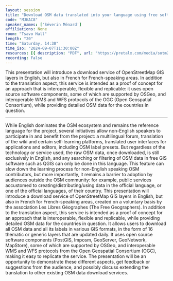 ```yaml
---
layout: session
title: "Download OSM data translated into your language using free software components and standard protocols"
code: "MJKAC8"
speaker_names: ['Séverin Ménard']
affiliations: None
room: "Tsavo Hall"
length: "20"
time: "Saturday, 14:30"
time_iso: "2024-09-07T11:30:00Z"
resources: [{ description: "PDF", url: "https://pretalx.com/media/sotm2024/submissions/MJKAC8/resources/SotM_2024_Nairobi_pres_SMenard_translated_OSM_data_ohw6Kc3.pdf" }]
recording: False
---
```


This presentation will introduce a download service of OpenStreetMap GIS layers in English, but also in French for French-speaking areas. In addition to the translation aspect, this service is intended as a proof of concept for an approach that is interoperable, flexible and replicable: it uses open source software components, some of which are supported by OSGeo, and interoperable WMS and WFS protocols of the OGC (Open Geospatial Consortium), while providing detailed OSM data for the countries in question.

<hr>

While English dominates the OSM ecosystem and remains the reference language for the project, several initiatives allow non-English speakers to participate in and benefit from the project: a multilingual forum, translation of the wiki and certain self-learning platforms, translated user interfaces for applications and editors, including OSM label presets.
But regardless of the technology or service used, the raw OSM data, once downloaded, is still exclusively in English, and any searching or filtering of OSM data in free GIS software such as QGIS can only be done in this language. This feature can slow down the learning process for non-English speaking OSM contributors, but more importantly, it remains a barrier to adoption by audiences outside the OSM community: for example, public services accustomed to creating/distributing/using data in the official language, or one of the official languages, of their country.
This presentation will introduce a download service of OpenStreetMap GIS layers in English, but also in French for French-speaking areas, created on a voluntary basis by the association Les Libres Géographes (The Free Geographers). In addition to the translation aspect, this service is intended as a proof of concept for an approach that is interoperable, flexible and replicable, while providing detailed OSM data for the countries in question.
It allows users to download all OSM data and all its labels in various GIS formats, in the form of 16 thematic or generic layers that are updated daily. It uses open source software components (PostGIS, Imposm, GeoServer, GeoNetwork, MapStore), some of which are supported by OSGeo, and interoperable WMS and WFS protocols from the Open Geospatial Consortium (OGC), making it easy to replicate the service.
The presentation will be an opportunity to demonstrate these different aspects, get feedback or suggestions from the audience, and possibly discuss extending the translation to other existing OSM data download services.

